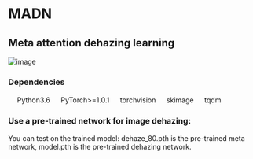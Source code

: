 # MADN
## Meta attention dehazing learning
![image](https://github.com/TongyJia/MADN/blob/main/dehazed_net.png)
### Dependencies 
   　 Python3.6
   　 PyTorch>=1.0.1
   　 torchvision
   　 skimage
   　 tqdm
   
   
### Use a pre-trained network for image dehazing:
You can test on the trained model:
 dehaze_80.pth is the pre-trained meta network,
 model.pth is the pre-trained dehazing network.
 
  



